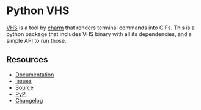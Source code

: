 # Python VHS

[VHS] is a tool by [charm] that renders terminal commands into GIFs.
This is a python package that includes VHS binary with all its dependencies,
and a simple API to run those.

[VHS]: https://github.com/charmbracelet/vhs
[charm]: https://charm.sh/

## Resources

- [Documentation](https://taminomara.github.io/python-vhs/)
- [Issues](https://github.com/taminomara/python-vhs/issues)
- [Source](https://github.com/taminomara/python-vhs/)
- [PyPi](https://pypi.org/project/vhs/)
- [Changelog](https://github.com/taminomara/python-vhs/blob/main/CHANGELOG.md)
